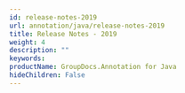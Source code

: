 ```yaml
---
id: release-notes-2019
url: annotation/java/release-notes-2019
title: Release Notes - 2019
weight: 4
description: ""
keywords: 
productName: GroupDocs.Annotation for Java
hideChildren: False
---
```

